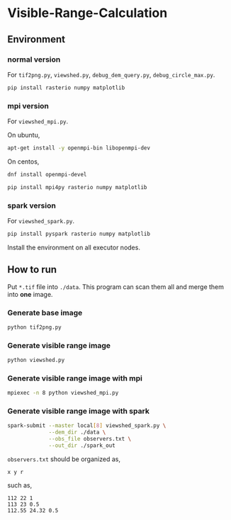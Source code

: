 # Visible-Range-Calculation

## Environment

### normal version

For `tif2png.py`, `viewshed.py`, `debug_dem_query.py`, `debug_circle_max.py`.

```bash
pip install rasterio numpy matplotlib
```

### mpi version

For `viewshed_mpi.py`.

On ubuntu,

```bash
apt-get install -y openmpi-bin libopenmpi-dev
```

On centos,

```bash
dnf install openmpi-devel
```

```bash
pip install mpi4py rasterio numpy matplotlib
```

### spark version

For `viewshed_spark.py`.

```bash
pip install pyspark rasterio numpy matplotlib
```

Install the environment on all executor nodes.

## How to run

Put `*.tif` file into `./data`. This program can scan them all and merge them into **one** image.

### Generate base image

```bash
python tif2png.py
```

### Generate visible range image

```bash
python viewshed.py
```

### Generate visible range image with mpi

```bash
mpiexec -n 8 python viewshed_mpi.py
```

### Generate visible range image with spark

```bash
spark-submit --master local[8] viewshed_spark.py \
             --dem_dir ./data \
             --obs_file observers.txt \
             --out_dir ./spark_out
```

`observers.txt` should be organized as,

```
x y r
```

such as,

```
112 22 1
113 23 0.5
112.55 24.32 0.5
```